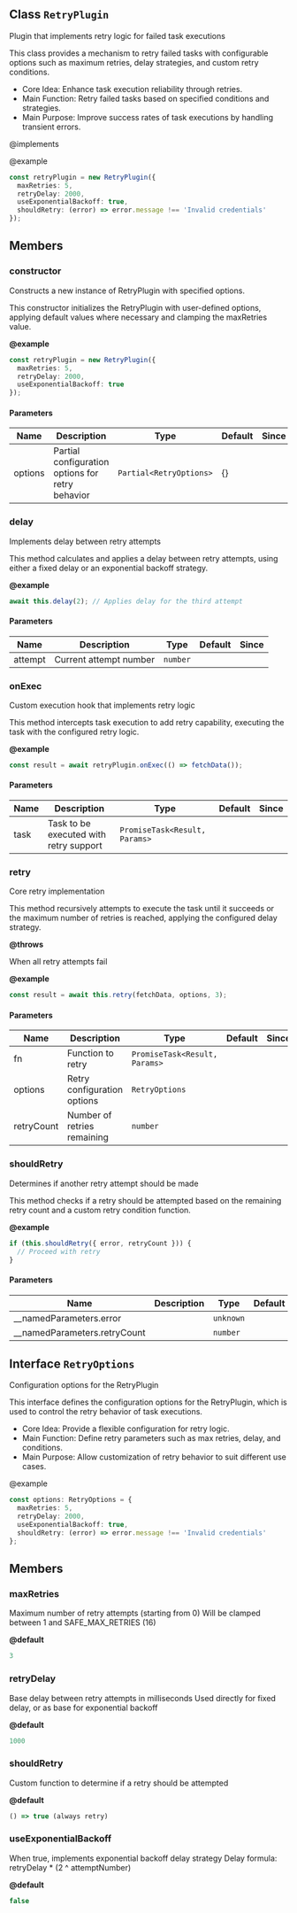 ## Class `RetryPlugin`
Plugin that implements retry logic for failed task executions

This class provides a mechanism to retry failed tasks with configurable
options such as maximum retries, delay strategies, and custom retry conditions.

- Core Idea: Enhance task execution reliability through retries.
- Main Function: Retry failed tasks based on specified conditions and strategies.
- Main Purpose: Improve success rates of task executions by handling transient errors.

@implements 


@example 

```typescript
const retryPlugin = new RetryPlugin({
  maxRetries: 5,
  retryDelay: 2000,
  useExponentialBackoff: true,
  shouldRetry: (error) => error.message !== 'Invalid credentials'
});
```


## Members

### constructor
Constructs a new instance of RetryPlugin with specified options.

This constructor initializes the RetryPlugin with user-defined options,
applying default values where necessary and clamping the maxRetries value.

**@example** 

```typescript
const retryPlugin = new RetryPlugin({
  maxRetries: 5,
  retryDelay: 2000,
  useExponentialBackoff: true
});
```


#### Parameters
| Name | Description | Type | Default | Since |
|------|------|---------|-------|------------|
|  options  | Partial configuration options for retry behavior | `Partial<RetryOptions>` | {} |  |


### delay
Implements delay between retry attempts

This method calculates and applies a delay between retry attempts,
using either a fixed delay or an exponential backoff strategy.

**@example** 

```typescript
await this.delay(2); // Applies delay for the third attempt
```


#### Parameters
| Name | Description | Type | Default | Since |
|------|------|---------|-------|------------|
|  attempt  | Current attempt number | `number` |  |  |


### onExec
Custom execution hook that implements retry logic

This method intercepts task execution to add retry capability,
executing the task with the configured retry logic.

**@example** 

```typescript
const result = await retryPlugin.onExec(() => fetchData());
```


#### Parameters
| Name | Description | Type | Default | Since |
|------|------|---------|-------|------------|
|  task  | Task to be executed with retry support | `PromiseTask<Result, Params>` |  |  |


### retry
Core retry implementation

This method recursively attempts to execute the task until it succeeds
or the maximum number of retries is reached, applying the configured delay strategy.

**@throws** 

When all retry attempts fail

**@example** 

```typescript
const result = await this.retry(fetchData, options, 3);
```


#### Parameters
| Name | Description | Type | Default | Since |
|------|------|---------|-------|------------|
|  fn  | Function to retry | `PromiseTask<Result, Params>` |  |  |
|  options  | Retry configuration options | `RetryOptions` |  |  |
|  retryCount  | Number of retries remaining | `number` |  |  |


### shouldRetry
Determines if another retry attempt should be made

This method checks if a retry should be attempted based on the
remaining retry count and a custom retry condition function.

**@example** 

```typescript
if (this.shouldRetry({ error, retryCount })) {
  // Proceed with retry
}
```


#### Parameters
| Name | Description | Type | Default | Since |
|------|------|---------|-------|------------|
|  __namedParameters.error  |  | `unknown` |  |  |
|  __namedParameters.retryCount  |  | `number` |  |  |


## Interface `RetryOptions`
Configuration options for the RetryPlugin

This interface defines the configuration options for the RetryPlugin,
which is used to control the retry behavior of task executions.

- Core Idea: Provide a flexible configuration for retry logic.
- Main Function: Define retry parameters such as max retries, delay, and conditions.
- Main Purpose: Allow customization of retry behavior to suit different use cases.

@example 

```typescript
const options: RetryOptions = {
  maxRetries: 5,
  retryDelay: 2000,
  useExponentialBackoff: true,
  shouldRetry: (error) => error.message !== 'Invalid credentials'
};
```


## Members

### maxRetries
Maximum number of retry attempts (starting from 0)
Will be clamped between 1 and SAFE_MAX_RETRIES (16)

**@default** 

```ts
3
```




### retryDelay
Base delay between retry attempts in milliseconds
Used directly for fixed delay, or as base for exponential backoff

**@default** 

```ts
1000
```




### shouldRetry
Custom function to determine if a retry should be attempted

**@default** 

```ts
() => true (always retry)
```




### useExponentialBackoff
When true, implements exponential backoff delay strategy
Delay formula: retryDelay * (2 ^ attemptNumber)

**@default** 

```ts
false
```



